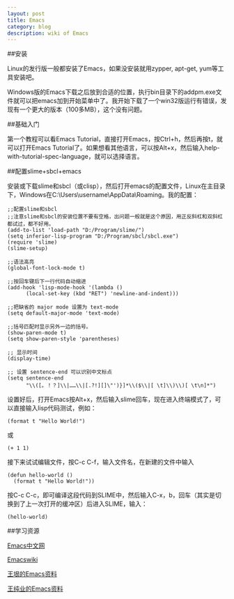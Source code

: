 ```yaml
---
layout: post
title: Emacs
category: blog
description: wiki of Emacs
---
```


##安装

Linux的发行版一般都安装了Emacs，如果没安装就用zypper, apt-get, yum等工具安装吧。

Windows版的Emacs下载之后放到合适的位置，执行bin目录下的addpm.exe文件就可以把emacs加到开始菜单中了。我开始下载了一个win32版运行有错误，发现有一个更大的版本（100多MB），这个没有问题。

##基础入门

第一个教程可以看Emacs Tutorial，直接打开Emacs，按Ctrl+h，然后再按t，就可以打开Emacs Tutorial了。如果想看其他语言，可以按Alt+x，然后输入help-with-tutorial-spec-language，就可以选择语言。

##配置slime+sbcl+emacs

安装或下载slime和sbcl（或clisp），然后打开emacs的配置文件，Linux在主目录下，Windows在C:\Users\username\AppData\Roaming。我的配置：

	;;配置slime和sbcl
	;;注意slime和sbcl的安装位置不要有空格，出问题一般就是这个原因，用正反斜杠和双斜杠都试过，都不好用。
	(add-to-list 'load-path "D:/Program/slime/")
	(setq inferior-lisp-program "D:/Program/sbcl/sbcl.exe")
	(require 'slime)
	(slime-setup)
	
	;;语法高亮
	(global-font-lock-mode t)
	
	;;按回车键后下一行代码自动缩进
	(add-hook 'lisp-mode-hook '(lambda ()
	      (local-set-key (kbd "RET") 'newline-and-indent))) 
	
	;;把缺省的 major mode 设置为 text-mode
	(setq default-major-mode 'text-mode)
	
	;;括号匹配时显示另外一边的括号。
	(show-paren-mode t)
	(setq show-paren-style 'parentheses)
	
	;; 显示时间
	(display-time)
	
	;; 设置 sentence-end 可以识别中文标点
	(setq sentence-end
	      "\\([。！？]\\|……\\|[.?!][]\"')}]*\\($\\|[ \t]\\)\\)[ \t\n]*")
	
设置好后，打开Emacs按Alt+x，然后输入slime回车，现在进入终端模式了，可以直接输入lisp代码测试，例如：

	(format t "Hello World!")

或

	(+ 1 1)

接下来试试编辑文件，按C-c C-f，输入文件名，在新建的文件中输入
	
	(defun hello-world ()
	  (format t "Hello World!"))

按C-c C-c，即可编译这段代码到SLIME中，然后输入C-x，b，回车（其实是切换到了上一次打开的缓冲区）后进入SLIME，输入：

	(hello-world)


##学习资源

[Emacs中文网](http://emacser.com/)

[Emacswiki](http://www.emacswiki.org/)

[王垠的Emacs资料](http://docs.huihoo.com/homepage/shredderyin/emacs.html)

[王纯业的Emacs资料](http://ann77.emacser.com/Emacs/EmacsIndex.html)



